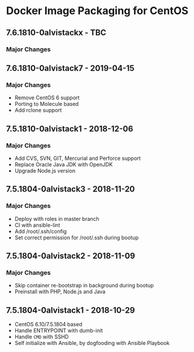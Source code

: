 # Docker Image Packaging for CentOS

## 7.6.1810-0alvistackx - TBC

### Major Changes

## 7.6.1810-0alvistack7 - 2019-04-15

### Major Changes

  - Remove CentOS 6 support
  - Porting to Molecule based
  - Add rclone support

## 7.5.1810-0alvistack1 - 2018-12-06

### Major Changes

  - Add CVS, SVN, GIT, Mercurial and Perforce support
  - Replace Oracle Java JDK with OpenJDK
  - Upgrade Node.js version

## 7.5.1804-0alvistack3 - 2018-11-20

### Major Changes

  - Deploy with roles in master branch
  - CI with ansible-lint
  - Add /root/.ssh/config
  - Set correct permission for /root/.ssh during bootup

## 7.5.1804-0alvistack2 - 2018-11-09

### Major Changes

  - Skip container re-bootstrap in background during bootup
  - Preinstall with PHP, Node.js and Java

## 7.5.1804-0alvistack1 - 2018-10-29

  - CentOS 6.10/7.5.1804 based
  - Handle ENTRYPOINT with dumb-init
  - Handle `CMD` with SSHD
  - Self initialize with Ansible, by dogfooding with Ansible Playbook
